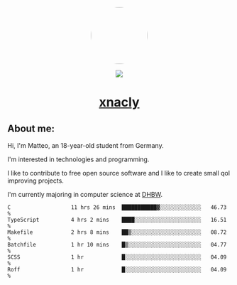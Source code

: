 <p align="center">
  <img style="border-radius: 100px" width="128" height="128" src="https://avatars.githubusercontent.com/u/47723417?v=4"/>
</p>
<p align="center">
  <img src="https://komarev.com/ghpvc/?username=xnacly&&style=flat-square"/>
</p>

<h1 align="center"><a href="https://xnacly.me/"> xnacly</a> </h1>

<h2> About me:</h2>

<p>Hi, I'm Matteo, an 18-year-old student from Germany. </p>
<p>I'm interested in technologies and programming.</p>
<p>I like to contribute to free open source software and I like to create small qol improving projects.</p>
<p>I'm currently majoring in computer science at <a href="https://www.dhbw.de/startseite">DHBW</a>.</p>

<!--START_SECTION:waka-->

```text
C                   11 hrs 26 mins  ███████████▓░░░░░░░░░░░░░   46.73 %
TypeScript          4 hrs 2 mins    ████░░░░░░░░░░░░░░░░░░░░░   16.51 %
Makefile            2 hrs 8 mins    ██▒░░░░░░░░░░░░░░░░░░░░░░   08.72 %
Batchfile           1 hr 10 mins    █▒░░░░░░░░░░░░░░░░░░░░░░░   04.77 %
SCSS                1 hr            █░░░░░░░░░░░░░░░░░░░░░░░░   04.09 %
Roff                1 hr            █░░░░░░░░░░░░░░░░░░░░░░░░   04.09 %
```

<!--END_SECTION:waka-->
